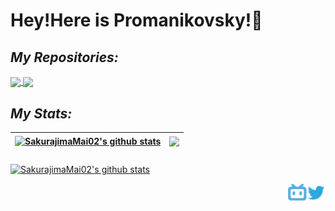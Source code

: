 #  Hey!Here is Promanikovsky!👋

## *My Repositories:*
<a href="https://github.com/sakurajimamai02/piano-scores">
  <img align="center" src="https://github-readme-stats.vercel.app/api/pin/?username=sakurajimamai02&repo=piano-scores&theme=maroongold" />
</a>
<a href="https://github.com/sakurajimamai02/sakurajimamai02.github.io">
  <img align="center" src="https://github-readme-stats.vercel.app/api/pin/?username=sakurajimamai02&repo=sakurajimamai02.github.io&theme=maroongold" />
</a>

## *My Stats:*

|<a href="https://github.com/sakurajimamai02/sakurajimamai02"><img align="center" src="https://github-readme-stats.vercel.app/api?username=sakurajimamai02&show_icons=true&include_all_commits=true&theme=maroongold&hide_border=true" alt="SakurajimaMai02's github stats" /></a>|<a href="https://github.com/sakurajimamai02/sakurajimamai02"><img align="center" src="https://github-readme-stats.vercel.app/api/top-langs/?username=sakurajimamai02&layout=compact&theme=maroongold&hide_border=true" /></a>|
| ----------- | ----------- |
### 
<a href="https://github.com/SakurajimaMai02?tab=stars"><img align="center" src="https://metrics.lecoq.io/SakurajimaMai02?template=classic&isocalendar=1&languages=1&stars=1&lines=1&isocalendar.duration=half-year&languages.limit=8&languages.sections=most-used&languages.colors=github&languages.threshold=0%25&languages.indepth=false&languages.recent.load=300&languages.recent.days=14&stars.limit=4&config.timezone=Asia%2FShanghai" alt="SakurajimaMai02's github stats" /></a>

<a href="https://twitter.com">
  <img align="right" alt="SakurajimaMai02 | Twitter" width="30px" src="https://raw.githubusercontent.com/SakurajimaMai02/SakurajimaMai02/main/assets/twitter.svg" />
</a>
<a href="https://space.bilibili.com/1667002275"><img align="right" alt="SakurajimaMai02 | Bilibili" width="30px" src="https://raw.githubusercontent.com/SakurajimaMai02/SakurajimaMai02/main/assets/bili-icon.svg" />
</a>
<!---
＼＼\\٩( 'ω' )و //／／
--->
